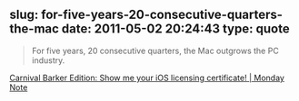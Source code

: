 slug: for-five-years-20-consecutive-quarters-the-mac
date: 2011-05-02 20:24:43
type: quote
---

> For five years, 20 consecutive quarters, the Mac outgrows the PC industry.

[Carnival Barker Edition: Show me your iOS licensing certificate! | Monday Note](http://www.mondaynote.com/2011/05/01/carnival-barker-edition-show-me-your-ios-licensing-certificate/)

